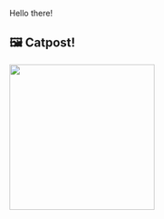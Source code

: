 Hello there!



## 🖼️ Catpost!

<sub>
    <img src="https://cdn2.thecatapi.com/images/jXuL-bYij.jpg" height="256">
</sub>

